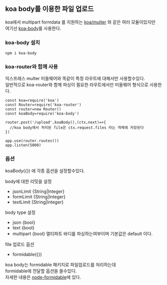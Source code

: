 ## koa body를 이용한 파일 업로드
koa에서 multipart formdata 를 지원하는 [koa/multer](https://github.com/koajs/multer) 와 같은 여러 모듈이있지만  
여기선 [koa-body](https://github.com/koajs/koa-body)를 사용한다.  

### koa-body 설치
```
npm i koa-body
```

### koa-router와 함께 사용
익스프레스 multer 미들웨어와 똑같이 특정 라우트에 대해서만 사용할수있다.  
일반적으로 koa-router와 함께 파싱이 필요한 라우트에서만 미들웨어 형식으로 사용한다.  
```
const koa=require('koa')
const Router=require('koa-router')
const router=new Router()
const koaBody=require('koa-body')

router.post('/upload',koaBody(),(ctx,next)=>{
  //koa body에서 처리된 file은 ctx.request.files 라는 객체에 저장된다
})

app.use(router.routes())
app.listen(5000)
```
### 옵션
koaBody({}) 에 각종 옵션을 설정할수있다.  
  
body에 대한 리밋을 설정  
* jsonLimit {String|Integer}
* formLimit {String|Integer}
* textLimit {String|Integer}
  
body type 설정  
* json {bool}  
* text {bool}  
* multipart {bool} 멀티파트 바디를 파싱하는여부이며 기본값은 default 이다.  

file 업로드 옵션  
* formidable({})  
  
koa body는 formidable 패키지로 파일업로드를 처리하는데  
formidable에 전달할 옵션을 쓸수있다.  
자세한 내용은 [node-formidable](https://github.com/node-formidable/formidable#options)에 있다.  
